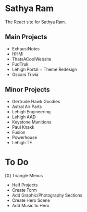 # Sathya Ram
The React site for Sathya Ram.


## Main Projects
- ExhaustNotes
- HHMI
- ThatsACoolWebsite
- FudTruk
- Lehigh Portal + Theme Redesign
- Oscars Trivia

## Minor Projects
- Gertrude Hawk Goodies
- Astral Air Parts
- Lehigh Engineering
- Lehigh AAD
- Keystone Munitions
- Paul Knakk
- Fusion
- Powerhouse
- Lehigh TE

 # To Do
 [X] Triangle Menus
 - Half Projects
 - Create Form
 - Add Graphic/Photography Sections
 - Create Hero Scene
 - Add Music to Hero